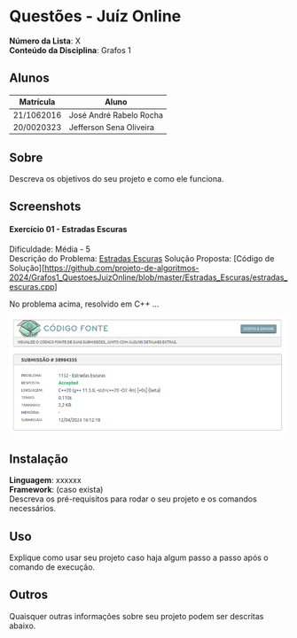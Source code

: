 # Questões - Juíz Online

**Número da Lista**: X<br>
**Conteúdo da Disciplina**: Grafos 1<br>

## Alunos

| Matrícula  | Aluno                               |
| ---------- | ----------------------------------- |
| 21/1062016 | José André Rabelo Rocha |
| 20/0020323 | Jefferson Sena Oliveira         |

## Sobre

Descreva os objetivos do seu projeto e como ele funciona.

## Screenshots

#### Exercício 01 - Estradas Escuras

Dificuldade: Média - 5<br>
Descrição do Problema: [Estradas Escuras](https://judge.beecrowd.com/pt/problems/view/1152)
Solução Proposta: [Código de Solução][https://github.com/projeto-de-algoritmos-2024/Grafos1_QuestoesJuizOnline/blob/master/Estradas_Escuras/estradas_escuras.cpp] 

No problema acima, resolvido em C++ ...

![](assets/estradas_escuras.png)

## Instalação

**Linguagem**: xxxxxx<br>
**Framework**: (caso exista)<br>
Descreva os pré-requisitos para rodar o seu projeto e os comandos necessários.

## Uso

Explique como usar seu projeto caso haja algum passo a passo após o comando de execução.

## Outros

Quaisquer outras informações sobre seu projeto podem ser descritas abaixo.
